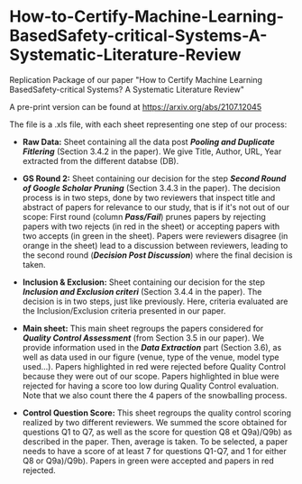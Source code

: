 # How-to-Certify-Machine-Learning-BasedSafety-critical-Systems-A-Systematic-Literature-Review
Replication Package of our paper "How to Certify Machine Learning BasedSafety-critical Systems? A Systematic Literature Review"

A pre-print version can be found at https://arxiv.org/abs/2107.12045

The file is a .xls file, with each sheet representing one step of our process:

* **Raw Data:** Sheet containing all the data post ***Pooling and Duplicate Fitlering*** (Section 3.4.2 in the paper). We give Title, Author, URL, Year extracted from the different databse (DB).

* **GS Round 2:** Sheet containing our decision for the step ***Second Round of Google Scholar Pruning*** (Section 3.4.3 in the paper). The decision process is in two steps, done by two reviewers that inspect title and abstract of papers for relevance to our study, that is if it's not out of our scope: First round (column ***Pass/Fail***) prunes papers by rejecting papers with two rejects (in red in the sheet) or accepting papers with two accepts (in green in the sheet). Papers were reviewers disagree (in orange in the sheet) lead to a discussion between reviewers, leading to the second round (***Decision Post Discussion***) where the final decision is taken.

* **Inclusion & Exclusion:** Sheet containing our decision for the step ***Inclusion and Exclusion criteri*** (Section 3.4.4 in the paper). The decision is in two steps, just like previously. Here, criteria evaluated are the Inclusion/Exclusion criteria presented in our paper.

* **Main sheet:** This main sheet regroups the papers considered for ***Quality Control Assessment*** (from Section 3.5 in our paper). We provide information used in the ***Data Extraction*** part (Section 3.6), as well as data used in our figure (venue, type of the venue, model type used...). Papers highlighted in red were rejected before Quality Control because they were out of our scope. Papers highlighted in blue were rejected for having a score too low during Quality Control evaluation. Note that we also count there the 4 papers of the snowballing process.

* **Control Question Score:** This sheet regroups the quality control scoring realized by two different reviewers. We summed the score obtained for questions Q1 to Q7, as well as the score for question Q8 et Q9a)/Q9b) as described in the paper. Then, average is taken. To be selected, a paper needs to have a score of at least 7 for questions Q1-Q7, and 1 for either Q8 or Q9a)/Q9b). Papers in green were accepted and papers in red rejected.


